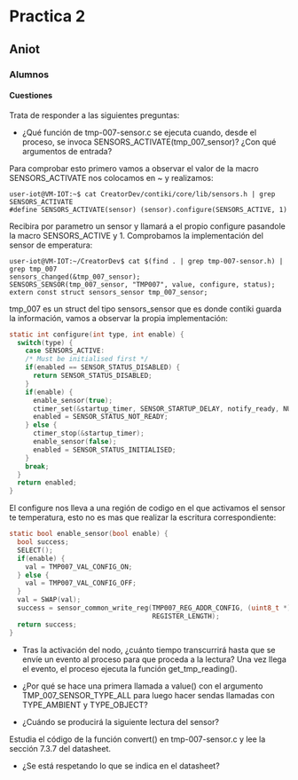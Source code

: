 # Practica 2 
## Aniot

### Alumnos


#### Cuestiones

Trata de responder a las siguientes preguntas:

* ¿Qué función de tmp-007-sensor.c se ejecuta cuando, desde el proceso, se
invoca SENSORS_ACTIVATE(tmp_007_sensor)? ¿Con qué argumentos de
entrada?

Para comprobar esto primero vamos a observar el valor de la macro SENSORS_ACTIVATE
nos colocamos en ~ y realizamos:

    user-iot@VM-IOT:~$ cat CreatorDev/contiki/core/lib/sensors.h | grep SENSORS_ACTIVATE
    #define SENSORS_ACTIVATE(sensor) (sensor).configure(SENSORS_ACTIVE, 1)
 
Recibira por parametro un sensor y llamará a el propio configure pasandole la macro SENSORS_ACTIVE y 1.
Comprobamos la implementación del sensor de emperatura:

    user-iot@VM-IOT:~/CreatorDev$ cat $(find . | grep tmp-007-sensor.h) | grep tmp_007
    sensors_changed(&tmp_007_sensor);
    SENSORS_SENSOR(tmp_007_sensor, "TMP007", value, configure, status);
    extern const struct sensors_sensor tmp_007_sensor;
    
    
tmp_007 es un struct del tipo sensors_sensor que es donde contiki guarda la información, vamos a observar la propia
implementación:

```c
static int configure(int type, int enable) {
  switch(type) {
    case SENSORS_ACTIVE:
    /* Must be initialised first */
    if(enabled == SENSOR_STATUS_DISABLED) {
      return SENSOR_STATUS_DISABLED;
    }
    if(enable) {
      enable_sensor(true);
      ctimer_set(&startup_timer, SENSOR_STARTUP_DELAY, notify_ready, NULL);
      enabled = SENSOR_STATUS_NOT_READY;
    } else {
      ctimer_stop(&startup_timer);
      enable_sensor(false);
      enabled = SENSOR_STATUS_INITIALISED;
    }
    break;
  }
  return enabled;
}

```

El configure nos lleva a una región de codigo en el que activamos el sensor te temperatura, esto no es mas que realizar la escritura correspondiente:

```c
static bool enable_sensor(bool enable) {
  bool success;
  SELECT();
  if(enable) {
    val = TMP007_VAL_CONFIG_ON;
  } else {
    val = TMP007_VAL_CONFIG_OFF;
  }
  val = SWAP(val);
  success = sensor_common_write_reg(TMP007_REG_ADDR_CONFIG, (uint8_t *)&val,
                                    REGISTER_LENGTH);
  return success;
}
```

* Tras la activación del nodo, ¿cuánto tiempo transcurrirá hasta que se envíe un
evento al proceso para que proceda a la lectura?
Una vez llega el evento, el proceso ejecuta la función get_tmp_reading().

* ¿Por qué se hace una primera llamada a value() con el argumento
TMP_007_SENSOR_TYPE_ALL para luego hacer sendas llamadas con
TYPE_AMBIENT y TYPE_OBJECT?

* ¿Cuándo se producirá la siguiente lectura del sensor?

Estudia el código de la función convert() en tmp-007-sensor.c y lee la
sección 7.3.7 del datasheet. 

* ¿Se está respetando lo que se indica en el datasheet?

